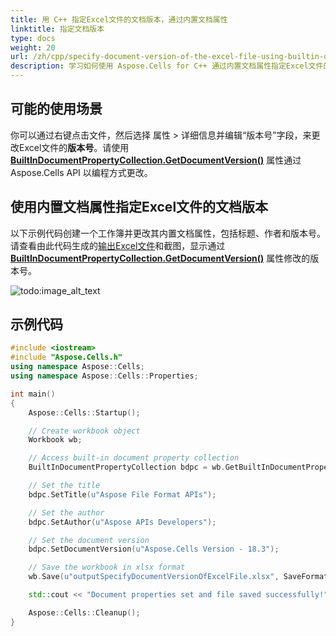 ```yaml
---
title: 用 C++ 指定Excel文件的文档版本，通过内置文档属性
linktitle: 指定文档版本
type: docs
weight: 20
url: /zh/cpp/specify-document-version-of-the-excel-file-using-builtin-document-properties/
description: 学习如何使用 Aspose.Cells for C++ 通过内置文档属性指定Excel文件的版本。
---
```


## **可能的使用场景**

你可以通过右键点击文件，然后选择 属性 > 详细信息并编辑“版本号”字段，来更改Excel文件的**版本号**。请使用 [**BuiltInDocumentPropertyCollection.GetDocumentVersion()**](https://reference.aspose.com/cells/cpp/aspose.cells.properties/builtindocumentpropertycollection/getdocumentversion/) 属性通过 Aspose.Cells API 以编程方式更改。

## **使用内置文档属性指定Excel文件的文档版本**

以下示例代码创建一个工作簿并更改其内置文档属性，包括标题、作者和版本号。请查看由此代码生成的[输出Excel文件](64716811.xlsx)和截图，显示通过 [**BuiltInDocumentPropertyCollection.GetDocumentVersion()**](https://reference.aspose.com/cells/cpp/aspose.cells.properties/builtindocumentpropertycollection/getdocumentversion/) 属性修改的版本号。

![todo:image_alt_text](specify-document-version-of-the-excel-file-using-builtin-document-properties_1.png)

## **示例代码**

```cpp
#include <iostream>
#include "Aspose.Cells.h"
using namespace Aspose::Cells;
using namespace Aspose::Cells::Properties;

int main()
{
    Aspose::Cells::Startup();

    // Create workbook object
    Workbook wb;

    // Access built-in document property collection
    BuiltInDocumentPropertyCollection bdpc = wb.GetBuiltInDocumentProperties();

    // Set the title
    bdpc.SetTitle(u"Aspose File Format APIs");

    // Set the author
    bdpc.SetAuthor(u"Aspose APIs Developers");

    // Set the document version
    bdpc.SetDocumentVersion(u"Aspose.Cells Version - 18.3");

    // Save the workbook in xlsx format
    wb.Save(u"outputSpecifyDocumentVersionOfExcelFile.xlsx", SaveFormat::Xlsx);

    std::cout << "Document properties set and file saved successfully!" << std::endl;

    Aspose::Cells::Cleanup();
}
```
